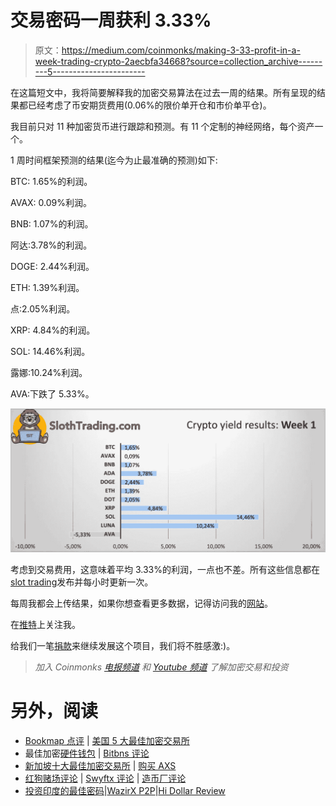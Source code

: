 # 交易密码一周获利 3.33%

> 原文：<https://medium.com/coinmonks/making-3-33-profit-in-a-week-trading-crypto-2aecbfa34668?source=collection_archive---------5----------------------->

在这篇短文中，我将简要解释我的加密交易算法在过去一周的结果。所有呈现的结果都已经考虑了币安期货费用(0.06%的限价单开仓和市价单平仓)。

我目前只对 11 种加密货币进行跟踪和预测。有 11 个定制的神经网络，每个资产一个。

1 周时间框架预测的结果(迄今为止最准确的预测)如下:

BTC: 1.65%的利润。

AVAX: 0.09%利润。

BNB: 1.07%的利润。

阿达:3.78%的利润。

DOGE: 2.44%利润。

ETH: 1.39%利润。

点:2.05%利润。

XRP: 4.84%的利润。

SOL: 14.46%利润。

露娜:10.24%利润。

AVA:下跌了 5.33%。

![](img/2876d550286f71200dce8704e86c3641.png)

考虑到交易费用，这意味着平均 3.33%的利润，一点也不差。所有这些信息都在[slot trading](https://slothtrading.com)发布并每小时更新一次。

每周我都会上传结果，如果你想查看更多数据，记得访问我的[网站](https://slothtrading.com)。

在[推特](https://twitter.com/SlothTradingCom)上关注我。

给我们一笔[捐款](https://ko-fi.com/slothtrading)来继续发展这个项目，我们将不胜感激:)。

> *加入 Coinmonks* [*电报频道*](https://t.me/coincodecap) *和* [*Youtube 频道*](https://www.youtube.com/c/coinmonks/videos) *了解加密交易和投资*

# 另外，阅读

*   [Bookmap 点评](https://coincodecap.com/bookmap-review-2021-best-trading-software) | [美国 5 大最佳加密交易所](https://coincodecap.com/crypto-exchange-usa)
*   最佳加密[硬件钱包](/coinmonks/hardware-wallets-dfa1211730c6) | [Bitbns 评论](/coinmonks/bitbns-review-38256a07e161)
*   [新加坡十大最佳加密交易所](https://coincodecap.com/crypto-exchange-in-singapore) | [购买 AXS](https://coincodecap.com/buy-axs-token)
*   [红狗赌场评论](https://coincodecap.com/red-dog-casino-review) | [Swyftx 评论](https://coincodecap.com/swyftx-review) | [造币厂评论](https://coincodecap.com/coingate-review)
*   [投资印度的最佳密码](https://coincodecap.com/best-crypto-to-invest-in-india-in-2021)|[WazirX P2P](https://coincodecap.com/wazirx-p2p)|[Hi Dollar Review](https://coincodecap.com/hi-dollar-review)